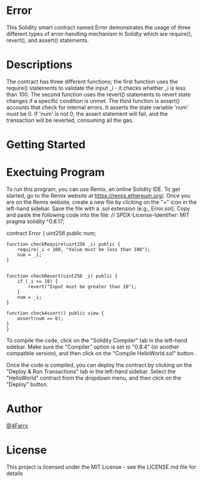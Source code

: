 # Error
This Solidity smart contract named Error demonstrates the usage of three different types of error-handling mechanism in Solidty which are require(), revert(), and assert() statements.
# Descriptions
The contract has three different functions; the first function uses the require() statements to validate the input _i - it checks whether _i is less than 100. The second function uses the revert() statements to revert state changes if a specific condition is unmet. The third function is assert() accounts that check for internal errors. It asserts the state variable 'num' must be 0. If 'num' is not 0, the assert statement will fail, and the transaction will be reverted, consuming all the gas.
# Getting Started
# Exectuing Program
To run this program, you can use Remix, an online Solidity IDE. To get started, go to the Remix website at https://remix.ethereum.org/.
Once you are on the Remix website, create a new file by clicking on the "+" icon in the left-hand sidebar. Save the file with a .sol extension (e.g., Error.sol). Copy and paste the following code into the file:
// SPDX-License-Identifier: MIT
pragma solidity ^0.8.17;

contract Error {
    uint256 public num;

  
    function checkRequire(uint256 _i) public {
        require(_i < 100, "Value must be less than 100");
        num = _i;
    }

 
    function checkRevert(uint256 _i) public {
        if (_i <= 10) {
            revert("Input must be greater than 10");
        }
        num = _i;
    }

    function checkAssert() public view {
        assert(num == 0);
    }
    }

To compile the code, click on the "Solidity Compiler" tab in the left-hand sidebar. Make sure the "Compiler" option is set to "0.8.4" (or another compatible version), and then click on the "Compile HelloWorld.sol" button.

Once the code is compiled, you can deploy the contract by clicking on the "Deploy & Run Transactions" tab in the left-hand sidebar. Select the "HelloWorld" contract from the dropdown menu, and then click on the "Deploy" button.

# Author
[@4Farrx](https://twitter.com/4Farrx)

# License
This project is licensed under the MIT License - see the LICENSE.md file for details

